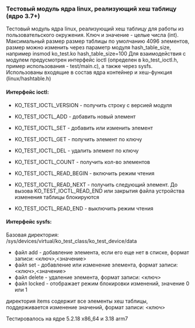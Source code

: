 ### Тестовый модуль ядра linux, реализующий хеш таблицу (ядро 3.7+)

Тестовый модуль ядра linux, реализующий хеш таблицу для работы из пользовательского окружения. Ключ и значение - целые числа (int). Максимальный размер размер таблицы по умолчанию 4096 элементов, размер можно изменить через параметр модуля hash_table_size, например  insmod ko_test.ko hash_table_size=100
Для взаимодействия с модулем предусмотрен интерфейс ioctl (определен в ko_test_ioctl.h, пример использования - test/main.c), а также через sysfs.
Использованы входящие в состав ядра контейнер и хеш-функция (linux/hashtable.h)


#### Интерфейс ioctl:

* KO_TEST_IOCTL_VERSION	- получить строку с версией модуля
* KO_TEST_IOCTL_ADD - добавить новый элемент
* KO_TEST_IOCTL_SET - добавить или изменить элемент
* KO_TEST_IOCTL_GET - получить элемент по ключу
* KO_TEST_IOCTL_DEL - удалить элемент по ключу
* KO_TEST_IOCTL_COUNT - получить кол-во элементов

* KO_TEST_IOCTL_READ_BEGIN - включить режим чтения
* KO_TEST_IOCTL_READ_NEXT - получить следующий элемент. До вызова KO_TEST_IOCTL_READ_END или закрытия файла устройства изменения таблицы блокируются
* KO_TEST_IOCTL_READ_END - выключить режим чтения

#### Интерфейс sysfs:

Базовая директория:
/sys/devices/virtual/ko_test_class/ko_test_device/data

* файл add - добавление элемента, если его еще нет в списке, формат записи: <ключ>,<значение>
* файл set - добавление или изменение элемента, формат записи: <ключ>,<значение>
* файл delete - удаление элемента, формат записи: <ключ>
* файл locked - отображает режим блокировки изменений, значение 0 или 1

директория items содержит все элементы хеш таблицы, поддерживается изменение значений, формат записи: <ключ>

Тестировалось на ядре 5.2.18 x86_64 и 3.18 arm7
